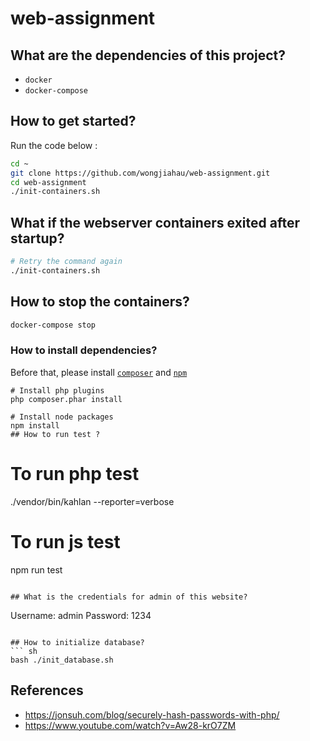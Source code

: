 # web-assignment
## What are the dependencies of this project?
- `docker`
- `docker-compose`

## How to get started?
Run the code below :

```bash
cd ~
git clone https://github.com/wongjiahau/web-assignment.git
cd web-assignment
./init-containers.sh
```

## What if the webserver containers exited after startup?
```bash
# Retry the command again
./init-containers.sh
```

## How to stop the containers?
```bash
docker-compose stop
```

### How to install dependencies?
Before that, please install [`composer`](https://getcomposer.org/download/) and [`npm`](https://docs.npmjs.com/getting-started/installing-node)
```
# Install php plugins
php composer.phar install

# Install node packages
npm install
## How to run test ?
```
# To run php test
./vendor/bin/kahlan --reporter=verbose 

# To run js test
npm run test
```

## What is the credentials for admin of this website?
```
Username: admin
Password: 1234
```

## How to initialize database?
``` sh
bash ./init_database.sh
```

## References
- https://jonsuh.com/blog/securely-hash-passwords-with-php/
- https://www.youtube.com/watch?v=Aw28-krO7ZM